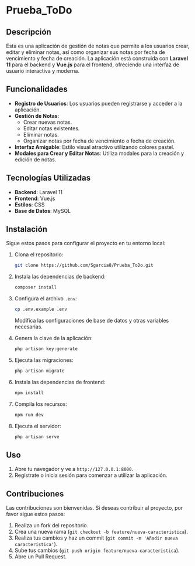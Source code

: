 # Prueba_ToDo

## Descripción
Esta es una aplicación de gestión de notas que permite a los usuarios crear, editar y eliminar notas, así como organizar sus notas por fecha de vencimiento y fecha de creación. La aplicación está construida con **Laravel 11** para el backend y **Vue.js** para el frontend, ofreciendo una interfaz de usuario interactiva y moderna.

## Funcionalidades
- **Registro de Usuarios**: Los usuarios pueden registrarse y acceder a la aplicación.
- **Gestión de Notas**:
  - Crear nuevas notas.
  - Editar notas existentes.
  - Eliminar notas.
  - Organizar notas por fecha de vencimiento o fecha de creación.
- **Interfaz Amigable**: Estilo visual atractivo utilizando colores pastel.
- **Modales para Crear y Editar Notas**: Utiliza modales para la creación y edición de notas.

## Tecnologías Utilizadas
- **Backend**: Laravel 11
- **Frontend**: Vue.js
- **Estilos**: CSS 
- **Base de Datos**: MySQL

## Instalación
Sigue estos pasos para configurar el proyecto en tu entorno local:

1. Clona el repositorio:
   ```bash
   git clone https://github.com/Sgarcia8/Prueba_ToDo.git
   ```

2. Instala las dependencias de backend:
   ```bash
   composer install
   ```

3. Configura el archivo `.env`:
   ```bash
   cp .env.example .env
   ```
   Modifica las configuraciones de base de datos y otras variables necesarias.

4. Genera la clave de la aplicación:
   ```bash
   php artisan key:generate
   ```

5. Ejecuta las migraciones:
   ```bash
   php artisan migrate
   ```

6. Instala las dependencias de frontend:
   ```bash
   npm install
   ```

7. Compila los recursos:
   ```bash
   npm run dev
   ```

8. Ejecuta el servidor:
   ```bash
   php artisan serve
   ```

## Uso
1. Abre tu navegador y ve a `http://127.0.0.1:8000`.
2. Regístrate o inicia sesión para comenzar a utilizar la aplicación.

## Contribuciones
Las contribuciones son bienvenidas. Si deseas contribuir al proyecto, por favor sigue estos pasos:

1. Realiza un fork del repositorio.
2. Crea una nueva rama (`git checkout -b feature/nueva-caracteristica`).
3. Realiza tus cambios y haz un commit (`git commit -m 'Añadir nueva característica'`).
4. Sube tus cambios (`git push origin feature/nueva-caracteristica`).
5. Abre un Pull Request.
